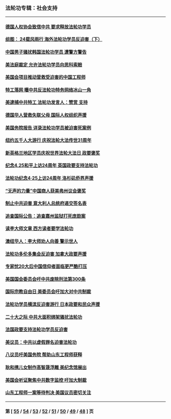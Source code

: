 ### 法轮功专辑：社会支持
---
#### [德国人权协会致信中共 要求释放法轮功学员](../../pages/nf4386/n14045330.md?08140430) 
#### [组图： 24载风雨行 海外法轮功学员反迫害（下）](../../pages/nf4386/n14030279.md?08140430) 
#### [中国男子骚扰韩国法轮功学员 遭警方警告](../../pages/nf4386/n14033245.md?08140430) 
#### [美法庭裁定 允许法轮功学员向思科索赔](../../pages/nf4386/n14030620.md?08140430) 
#### [美国会项目推动营救受迫害的中国工程师](../../pages/nf4386/n14019887.md?08140430) 
#### [特工落网 曝中共反法轮功特务网络冰山一角](../../pages/nf4386/n14006412.md?08140430) 
#### [美逮捕中共特工 法轮功发言人：赞赏 支持](../../pages/nf4386/n14005107.md?08140430) 
#### [德国华人营救失联父母 国际人权组织声援](../../pages/nf4386/n14002019.md?08140430) 
#### [美国务院报告 详录法轮功学员被迫害死案例](../../pages/nf4386/n13997752.md?08140430) 
#### [纽约五千人大游行 庆祝法轮大法传世31周年](../../pages/nf4386/n13995110.md?08140430) 
#### [新英格兰地区学员庆祝世界法轮大法日 政要褒奖](../../pages/nf4386/n13990800.md?08140430) 
#### [纪念4.25和平上访24周年 英国政要支持法轮功](../../pages/nf4386/n13984057.md?08140430) 
#### [法轮功纪念4·25上访24周年 洛杉矶侨界声援](../../pages/nf4386/n13978796.md?08140430) 
#### [“无声的力量”中国商人获美弗州议会褒奖](../../pages/nf4386/n13941208.md?08140430) 
#### [制止中共迫害 意大利人总统府递交签名表](../../pages/nf4386/n13933726.md?08140430) 
#### [追查国际公告：追查嘉州监狱打死庞勋案](../../pages/nf4386/n13933461.md?08140430) 
#### [读李大师文章 西方读者要学法轮功](../../pages/nf4386/n13925142.md?08140430) 
#### [澳纽华人：李大师劝人向善 警示世人](../../pages/nf4386/n13924146.md?08140430) 
#### [法轮功多伦多集会反迫害 加拿大政要声援](../../pages/nf4386/n13881303.md?08140430) 
#### [专家忧20大后中国信仰者面临更严酷打压](../../pages/nf4386/n13874993.md?08140430) 
#### [美国国会委员会吁中共废除刑法第300条](../../pages/nf4386/n13868121.md?08140430) 
#### [国际宗教自由日 美委员会吁加大对中共制裁](../../pages/nf4386/n13855021.md?08140430) 
#### [法轮功学员横滨反迫害游行 日本政要和民众声援](../../pages/nf4386/n13847132.md?08140430) 
#### [二十大之际 中共大面积绑架骚扰法轮功](../../pages/nf4386/n13846381.md?08140430) 
#### [法国政要支持法轮功学员反迫害](../../pages/nf4386/n13841970.md?08140430) 
#### [美议员：中共以虚假罪名迫害法轮功](../../pages/nf4386/n13841083.md?08140430) 
#### [八议员吁美国务院 帮助山东工程师获释](../../pages/nf4386/n13836379.md?08140430) 
#### [耿和携儿女制作高智晟浮雕 美纪念馆展出](../../pages/nf4386/n13829624.md?08140430) 
#### [美国会听证聚焦中共数字监控 吁加大制裁](../../pages/nf4386/n13825083.md?08140430) 
#### [山东工程师一案等待判决 美国议员密切关注](../../pages/nf4386/n13815065.md?08140430) 

---
#### 第 [ [55](./55.md?08140430) / [54](./54.md?08140430) / [53](./53.md?08140430) / [52](./52.md?08140430) / [51](./51.md?08140430) / [50](./50.md?08140430) / [49](./49.md?08140430) / [48](./48.md?08140430) ] 页

